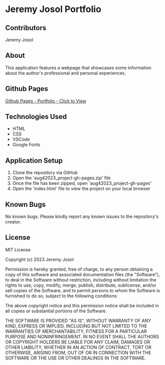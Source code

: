 # Jeremy Josol Portfolio

## Contributors
Jeremy Josol

## About
This application features a webpage that showcases some information about the author's professional and personal experiences.

## Github Pages
[Github Pages - Portfolio - Click to View](https://jeremyjosol.github.io/aug42023_project/)

## Technologies Used
* HTML
* CSS
* VSCode
* Google Fonts

## Application Setup
1. Clone the repository via GitHub
2. Open the 'aug42023_project-gh-pages.zip' file
3. Once the file has been zipped, open 'aug42023_project-gh-pages'
4. Open the 'index.html' file to view the project on your local browser

## Known Bugs
No known bugs. Please kindly report any known issues to the repository's creator.

## License
MIT License

Copyright (c) 2023 Jeremy Josol

Permission is hereby granted, free of charge, to any person obtaining a copy
of this software and associated documentation files (the "Software"), to deal
in the Software without restriction, including without limitation the rights
to use, copy, modify, merge, publish, distribute, sublicense, and/or sell
copies of the Software, and to permit persons to whom the Software is
furnished to do so, subject to the following conditions:

The above copyright notice and this permission notice shall be included in all
copies or substantial portions of the Software.

THE SOFTWARE IS PROVIDED "AS IS", WITHOUT WARRANTY OF ANY KIND, EXPRESS OR
IMPLIED, INCLUDING BUT NOT LIMITED TO THE WARRANTIES OF MERCHANTABILITY,
FITNESS FOR A PARTICULAR PURPOSE AND NONINFRINGEMENT. IN NO EVENT SHALL THE
AUTHORS OR COPYRIGHT HOLDERS BE LIABLE FOR ANY CLAIM, DAMAGES OR OTHER
LIABILITY, WHETHER IN AN ACTION OF CONTRACT, TORT OR OTHERWISE, ARISING FROM,
OUT OF OR IN CONNECTION WITH THE SOFTWARE OR THE USE OR OTHER DEALINGS IN THE
SOFTWARE.
